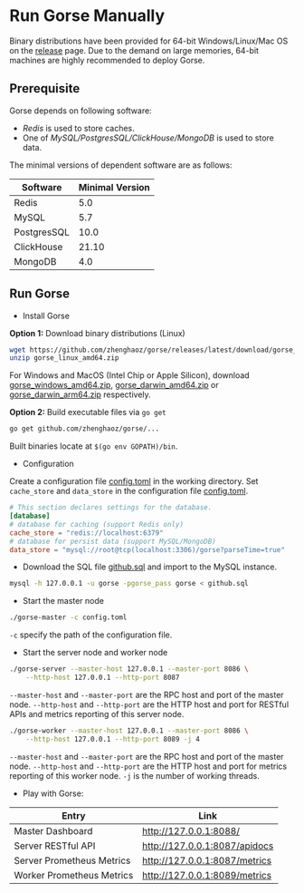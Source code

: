 # Run Gorse Manually

Binary distributions have been provided for 64-bit Windows/Linux/Mac OS on the [release](https://github.com/zhenghaoz/gorse/releases) page. Due to the demand on large memories, 64-bit machines are highly recommended to deploy Gorse.

## Prerequisite

Gorse depends on following software:

- *Redis* is used to store caches.
- One of *MySQL/PostgresSQL/ClickHouse/MongoDB* is used to store data.

The minimal versions of dependent software are as follows:

| Software    | Minimal Version |
|-------------|-----------------|
| Redis       | 5.0             |
| MySQL       | 5.7             |
| PostgresSQL | 10.0            |
| ClickHouse  | 21.10           |
| MongoDB     | 4.0             |

## Run Gorse

- Install Gorse

**Option 1:** Download binary distributions (Linux)

```bash
wget https://github.com/zhenghaoz/gorse/releases/latest/download/gorse_linux_amd64.zip
unzip gorse_linux_amd64.zip
```

For Windows and MacOS (Intel Chip or Apple Silicon), download [gorse_windows_amd64.zip](https://github.com/zhenghaoz/gorse/releases/latest/download/gorse_windows_amd64.zip), [gorse_darwin_amd64.zip](https://github.com/zhenghaoz/gorse/releases/latest/download/gorse_darwin_amd64.zip) or [gorse_darwin_arm64.zip](https://github.com/zhenghaoz/gorse/releases/latest/download/gorse_darwin_arm64.zip) respectively.

**Option 2:** Build executable files via `go get`

```bash
go get github.com/zhenghaoz/gorse/...
```

Built binaries locate at `$(go env GOPATH)/bin`.

- Configuration

Create a configuration file [config.toml](https://github.com/zhenghaoz/gorse/blob/master/config/config.toml.template) in the working directory. Set `cache_store` and `data_store` in the configuration file [config.toml](https://github.com/zhenghaoz/gorse/blob/master/config/config.toml.template). 

```toml
# This section declares settings for the database.
[database]
# database for caching (support Redis only)
cache_store = "redis://localhost:6379"
# database for persist data (support MySQL/MongoDB)
data_store = "mysql://root@tcp(localhost:3306)/gorse?parseTime=true"
```

- Download the SQL file [github.sql](https://cdn.gorse.io/example/github.sql) and import to the MySQL instance.

```bash
mysql -h 127.0.0.1 -u gorse -pgorse_pass gorse < github.sql
```

- Start the master node

```bash
./gorse-master -c config.toml
```

`-c` specify the path of the configuration file.

- Start the server node and worker node

```bash
./gorse-server --master-host 127.0.0.1 --master-port 8086 \
    --http-host 127.0.0.1 --http-port 8087
```

`--master-host` and `--master-port` are the RPC host and port of the master node. `--http-host` and `--http-port` are the HTTP host and port for RESTful APIs and metrics reporting of this server node.

```bash
./gorse-worker --master-host 127.0.0.1 --master-port 8086 \
    --http-host 127.0.0.1 --http-port 8089 -j 4
```

`--master-host` and `--master-port` are the RPC host and port of the master node. `--http-host` and `--http-port` are the HTTP host and port for metrics reporting of this worker node. `-j` is the number of working threads.

- Play with Gorse:

| Entry | Link |
| --- | --- |
| Master Dashboard | http://127.0.0.1:8088/ |
| Server RESTful API | http://127.0.0.1:8087/apidocs |
| Server Prometheus Metrics | http://127.0.0.1:8087/metrics |
| Worker Prometheus Metrics | http://127.0.0.1:8089/metrics |


